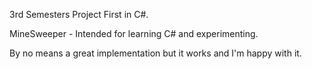 3rd Semesters Project
First in C#.

MineSweeper - Intended for learning C# and experimenting.

By no means a great implementation but it works and I'm happy with it.
